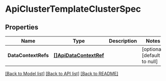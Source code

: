 # ApiClusterTemplateClusterSpec

## Properties
Name | Type | Description | Notes
------------ | ------------- | ------------- | -------------
**DataContextRefs** | [**[]ApiDataContextRef**](ApiDataContextRef.md) |  | [optional] [default to null]

[[Back to Model list]](../README.md#documentation-for-models) [[Back to API list]](../README.md#documentation-for-api-endpoints) [[Back to README]](../README.md)


